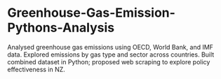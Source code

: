 # Greenhouse-Gas-Emission-Pythons-Analysis
Analysed greenhouse gas emissions using OECD, World Bank, and IMF data. Explored emissions by gas type and sector across countries. Built combined dataset in Python; proposed web scraping to explore policy effectiveness in NZ.
